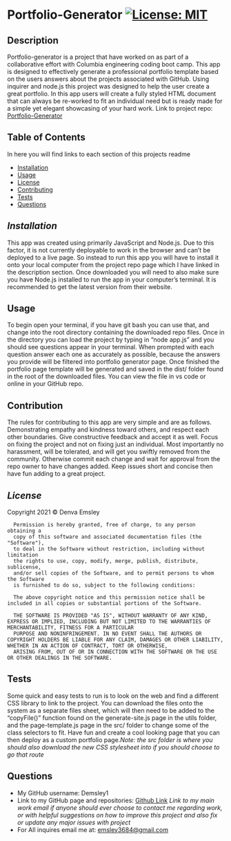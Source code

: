 # Portfolio-Generator [![License: MIT](https://img.shields.io/badge/License-MIT-yellow.svg)](https://opensource.org/licenses/MIT)
  ## Description 

  Portfolio-generator is a project that have worked on as part of a collaborative effort with Columbia engineering coding boot camp. This app is designed to effectively generate a professional portfolio template based on the users answers about the projects associated with GitHub. Using inquirer and node.js this project was designed to help the user create a great portfolio. In this app users will create a fully styled HTML document that can always be re-worked to fit an individual need but is ready made for a simple yet elegant showcasing of your hard work. Link to project repo: [Portfolio-Generator]( https://github.com/Demsley1/portfolio-generator)

  ## Table of Contents
  In here you will find links to each section of this projects readme
  - [Installation](#installation)
  - [Usage](#usage)
  - [License](#license)
  - [Contributing](#contribution)
  - [Tests](#tests)
  - [Questions](#questions)

  ## *Installation*

  This app was created using primarily JavaScript and Node.js. Due to this factor, it is not currently deployable to work in the browser and can’t be deployed to a live page. So instead to run this app you will have to install it onto your local computer from the project repo page which I have linked in the description section. Once downloaded you will need to also make sure you have Node.js installed to run the app in your computer’s terminal. It is recommended to get the latest version from their website.

  ## Usage 

  To begin open your terminal, if you have git bash you can use that, and change into the root directory containing the downloaded repo files. Once in the directory you can load the project by typing in “node app.js” and you should see questions appear in your terminal. When prompted with each question answer each one as accurately as possible, because the answers you provide will be filtered into portfolio generator page. Once finished the portfolio page template will be generated and saved in the dist/ folder found in the root of the downloaded files. You can view the file in vs code or online in your GitHub repo.

  ## Contribution

  The rules for contributing to this app are very simple and are as follows. Demonstrating empathy and kindness toward others, and respect each other boundaries. Give constructive feedback and accept it as well. Focus on fixing the project and not on fixing just an individual. Most importantly no harassment, will be tolerated, and will get you swiftly removed from the community. Otherwise commit each change and wait for approval from the repo owner to have changes added. Keep issues short and concise then have fun adding to a great project. 
 
  ## *License*

  Copyright 2021 &copy; Denva Emsley

      Permission is hereby granted, free of charge, to any person obtaining a 
      copy of this software and associated documentation files (the "Software"), 
      to deal in the Software without restriction, including without limitation 
      the rights to use, copy, modify, merge, publish, distribute, sublicense, 
      and/or sell copies of the Software, and to permit persons to whom the Software 
      is furnished to do so, subject to the following conditions:
          
      The above copyright notice and this permission notice shall be included in all copies or substantial portions of the Software.
          
      THE SOFTWARE IS PROVIDED "AS IS", WITHOUT WARRANTY OF ANY KIND, EXPRESS OR IMPLIED, INCLUDING BUT NOT LIMITED TO THE WARRANTIES OF MERCHANTABILITY, FITNESS FOR A PARTICULAR 
      PURPOSE AND NONINFRINGEMENT. IN NO EVENT SHALL THE AUTHORS OR COPYRIGHT HOLDERS BE LIABLE FOR ANY CLAIM, DAMAGES OR OTHER LIABILITY, WHETHER IN AN ACTION OF CONTRACT, TORT OR OTHERWISE, 
      ARISING FROM, OUT OF OR IN CONNECTION WITH THE SOFTWARE OR THE USE OR OTHER DEALINGS IN THE SOFTWARE.
      

  ## Tests

  Some quick and easy tests to run is to look on the web and find a different CSS library to link to the project. You can download the files onto the system as a separate files sheet, which will then need to be added to the “copyFile()” function found on the generate-site.js page in the utils folder, and the page-template.js page in the src/ folder to change some of the class selectors to fit. Have fun and create a cool looking page that you can then deploy as a custom portfolio page.*Note: the src folder is where you should also download the new CSS stylesheet into if you should choose to go that route*

  ## Questions 

  - My GitHub username: Demsley1
  - Link to my GitHub page and repositories: [Github Link](https://github.com/Demsley1)
  _Link to my main work email if anyone should ever choose to contact me regarding work, or with helpful suggestions on how to improve this project and 
  also fix or update any major issues with project_
  - For All inquires email me at: emsley3684@gmail.com
